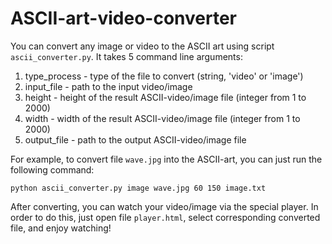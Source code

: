# ASCII-art-video-converter

You can convert any image or video to the ASCII art using script `ascii_converter.py`. It takes 5 command line arguments:

1. type_process - type of the file to convert (string, 'video' or 'image')
2. input_file - path to the input video/image
3. height - height of the result ASCII-video/image file (integer from 1 to 2000)
4. width - width of the result ASCII-video/image file (integer from 1 to 2000)
5. output_file - path to the output ASCII-video/image file

For example, to convert file `wave.jpg` into the ASCII-art, you can just run the following command:

`python ascii_converter.py image wave.jpg 60 150 image.txt`

After converting, you can watch your video/image via the special player. In order to do this, just open file `player.html`, select corresponding converted file, and enjoy watching!
